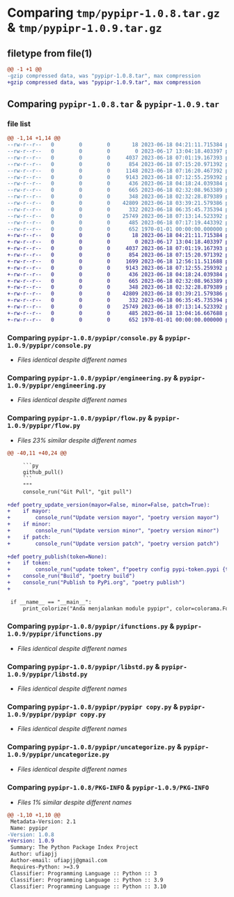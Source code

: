 # Comparing `tmp/pypipr-1.0.8.tar.gz` & `tmp/pypipr-1.0.9.tar.gz`

## filetype from file(1)

```diff
@@ -1 +1 @@
-gzip compressed data, was "pypipr-1.0.8.tar", max compression
+gzip compressed data, was "pypipr-1.0.9.tar", max compression
```

## Comparing `pypipr-1.0.8.tar` & `pypipr-1.0.9.tar`

### file list

```diff
@@ -1,14 +1,14 @@
--rw-r--r--   0        0        0       18 2023-06-18 04:21:11.715384 pypipr-1.0.8/README.md
--rw-r--r--   0        0        0        0 2023-06-17 13:04:18.403397 pypipr-1.0.8/pypipr/__init__.py
--rw-r--r--   0        0        0     4037 2023-06-18 07:01:19.167393 pypipr-1.0.8/pypipr/console.py
--rw-r--r--   0        0        0      854 2023-06-18 07:15:20.971392 pypipr-1.0.8/pypipr/engineering.py
--rw-r--r--   0        0        0     1148 2023-06-18 07:16:20.467392 pypipr-1.0.8/pypipr/flow.py
--rw-r--r--   0        0        0     9143 2023-06-18 07:12:55.259392 pypipr-1.0.8/pypipr/ifunctions.py
--rw-r--r--   0        0        0      436 2023-06-18 04:18:24.039384 pypipr-1.0.8/pypipr/lib.py
--rw-r--r--   0        0        0      665 2023-06-18 02:32:08.963389 pypipr-1.0.8/pypipr/libstd.py
--rw-r--r--   0        0        0      348 2023-06-18 02:32:28.879389 pypipr-1.0.8/pypipr/libvendor.py
--rw-r--r--   0        0        0    42809 2023-06-18 03:39:21.579386 pypipr-1.0.8/pypipr/pypipr copy.py
--rw-r--r--   0        0        0      332 2023-06-18 06:35:45.735394 pypipr-1.0.8/pypipr/pypipr.py
--rw-r--r--   0        0        0    25749 2023-06-18 07:13:14.523392 pypipr-1.0.8/pypipr/uncategorize.py
--rw-r--r--   0        0        0      485 2023-06-18 07:17:19.443392 pypipr-1.0.8/pyproject.toml
--rw-r--r--   0        0        0      652 1970-01-01 00:00:00.000000 pypipr-1.0.8/PKG-INFO
+-rw-r--r--   0        0        0       18 2023-06-18 04:21:11.715384 pypipr-1.0.9/README.md
+-rw-r--r--   0        0        0        0 2023-06-17 13:04:18.403397 pypipr-1.0.9/pypipr/__init__.py
+-rw-r--r--   0        0        0     4037 2023-06-18 07:01:19.167393 pypipr-1.0.9/pypipr/console.py
+-rw-r--r--   0        0        0      854 2023-06-18 07:15:20.971392 pypipr-1.0.9/pypipr/engineering.py
+-rw-r--r--   0        0        0     1699 2023-06-18 12:56:11.511688 pypipr-1.0.9/pypipr/flow.py
+-rw-r--r--   0        0        0     9143 2023-06-18 07:12:55.259392 pypipr-1.0.9/pypipr/ifunctions.py
+-rw-r--r--   0        0        0      436 2023-06-18 04:18:24.039384 pypipr-1.0.9/pypipr/lib.py
+-rw-r--r--   0        0        0      665 2023-06-18 02:32:08.963389 pypipr-1.0.9/pypipr/libstd.py
+-rw-r--r--   0        0        0      348 2023-06-18 02:32:28.879389 pypipr-1.0.9/pypipr/libvendor.py
+-rw-r--r--   0        0        0    42809 2023-06-18 03:39:21.579386 pypipr-1.0.9/pypipr/pypipr copy.py
+-rw-r--r--   0        0        0      332 2023-06-18 06:35:45.735394 pypipr-1.0.9/pypipr/pypipr.py
+-rw-r--r--   0        0        0    25749 2023-06-18 07:13:14.523392 pypipr-1.0.9/pypipr/uncategorize.py
+-rw-r--r--   0        0        0      485 2023-06-18 13:04:16.667688 pypipr-1.0.9/pyproject.toml
+-rw-r--r--   0        0        0      652 1970-01-01 00:00:00.000000 pypipr-1.0.9/PKG-INFO
```

### Comparing `pypipr-1.0.8/pypipr/console.py` & `pypipr-1.0.9/pypipr/console.py`

 * *Files identical despite different names*

### Comparing `pypipr-1.0.8/pypipr/engineering.py` & `pypipr-1.0.9/pypipr/engineering.py`

 * *Files identical despite different names*

### Comparing `pypipr-1.0.8/pypipr/flow.py` & `pypipr-1.0.9/pypipr/flow.py`

 * *Files 23% similar despite different names*

```diff
@@ -40,11 +40,24 @@
 
     ```py
     github_pull()
     ```
     """
     console_run("Git Pull", "git pull")
 
+def poetry_update_version(mayor=False, minor=False, patch=True):
+    if mayor:
+        console_run("Update version mayor", "poetry version mayor")
+    if minor:
+        console_run("Update version minor", "poetry version minor")
+    if patch:
+        console_run("Update version patch", "poetry version patch")
 
+def poetry_publish(token=None):
+    if token:
+        console_run("update token", f"poetry config pypi-token.pypi {token}")
+    console_run("Build", "poetry build")
+    console_run("Publish to PyPi.org", "poetry publish")
+    
 
 if __name__ == "__main__":
     print_colorize("Anda menjalankan module pypipr", color=colorama.Fore.RED)
```

### Comparing `pypipr-1.0.8/pypipr/ifunctions.py` & `pypipr-1.0.9/pypipr/ifunctions.py`

 * *Files identical despite different names*

### Comparing `pypipr-1.0.8/pypipr/libstd.py` & `pypipr-1.0.9/pypipr/libstd.py`

 * *Files identical despite different names*

### Comparing `pypipr-1.0.8/pypipr/pypipr copy.py` & `pypipr-1.0.9/pypipr/pypipr copy.py`

 * *Files identical despite different names*

### Comparing `pypipr-1.0.8/pypipr/uncategorize.py` & `pypipr-1.0.9/pypipr/uncategorize.py`

 * *Files identical despite different names*

### Comparing `pypipr-1.0.8/PKG-INFO` & `pypipr-1.0.9/PKG-INFO`

 * *Files 1% similar despite different names*

```diff
@@ -1,10 +1,10 @@
 Metadata-Version: 2.1
 Name: pypipr
-Version: 1.0.8
+Version: 1.0.9
 Summary: The Python Package Index Project
 Author: ufiapjj
 Author-email: ufiapjj@gmail.com
 Requires-Python: >=3.9
 Classifier: Programming Language :: Python :: 3
 Classifier: Programming Language :: Python :: 3.9
 Classifier: Programming Language :: Python :: 3.10
```

